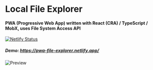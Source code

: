 #  Local File Explorer

#### PWA (Progressive Web App) written with React (CRA) / TypeScript / MobX, uses File System Access API

[![Netlify Status](https://api.netlify.com/api/v1/badges/dcbadff4-50e1-4bd6-b0cd-d581ae2df17e/deploy-status)](https://app.netlify.com/sites/pwa-file-explorer/deploys)

##### *Demo: https://pwa-file-explorer.netlify.app/*

![Preview](https://github.com/IrakliJani/pwa-fs/blob/main/preview.gif?raw=true)

